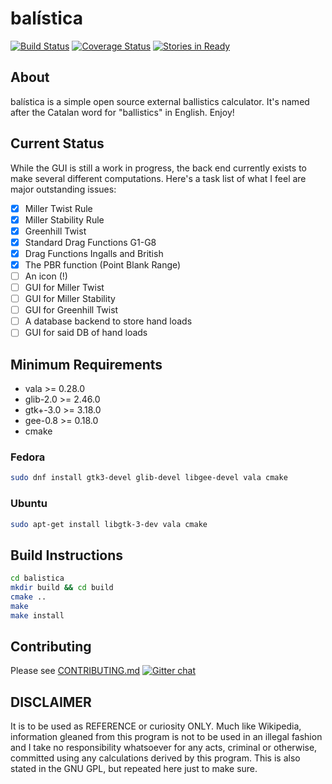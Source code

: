 # balística

[![Build Status](https://travis-ci.org/steveno/balistica.svg?branch=master)](https://travis-ci.org/steveno/balistica)
[![Coverage Status](https://img.shields.io/coveralls/steveno/balistica.svg)](https://coveralls.io/r/steveno/balistica)
[![Stories in Ready](https://badge.waffle.io/steveno/balistica.png?label=ready)](https://waffle.io/steveno/balistica)

## About
balística is a simple open source external ballistics calculator. It's 
named after the Catalan word for "ballistics" in English. Enjoy!

## Current Status
While the GUI is still a work in progress, the back end currently exists
to make several different computations. Here's a task list of what I feel
are major outstanding issues:
- [x] Miller Twist Rule
- [x] Miller Stability Rule
- [x] Greenhill Twist
- [x] Standard Drag Functions G1-G8
- [x] Drag Functions Ingalls and British
- [x] The PBR function (Point Blank Range)
- [ ] An icon (!)
- [ ] GUI for Miller Twist
- [ ] GUI for Miller Stability
- [ ] GUI for Greenhill Twist
- [ ] A database backend to store hand loads
- [ ] GUI for said DB of hand loads

## Minimum Requirements
* vala >= 0.28.0 
* glib-2.0 >= 2.46.0
* gtk+-3.0 >= 3.18.0
* gee-0.8 >= 0.18.0
* cmake 

### Fedora
```bash
sudo dnf install gtk3-devel glib-devel libgee-devel vala cmake
```

### Ubuntu
```bash
sudo apt-get install libgtk-3-dev vala cmake
```

## Build Instructions
```bash
cd balistica
mkdir build && cd build
cmake ..
make
make install
```

## Contributing
Please see [CONTRIBUTING.md](https://github.com/steveno/balistica/blob/master/CONTRIBUTING.md)
[![Gitter chat](https://badges.gitter.im/steveno/balistica.png)](https://gitter.im/steveno/balistica)

## DISCLAIMER
It is to be used as REFERENCE or curiosity ONLY. Much like
Wikipedia, information gleaned from this program is not to be 
used in an illegal fashion and I take no responsibility whatsoever
for any acts, criminal or otherwise, committed using any calculations 
derived by this program. This is also stated in the GNU GPL, 
but repeated here just to make sure.
